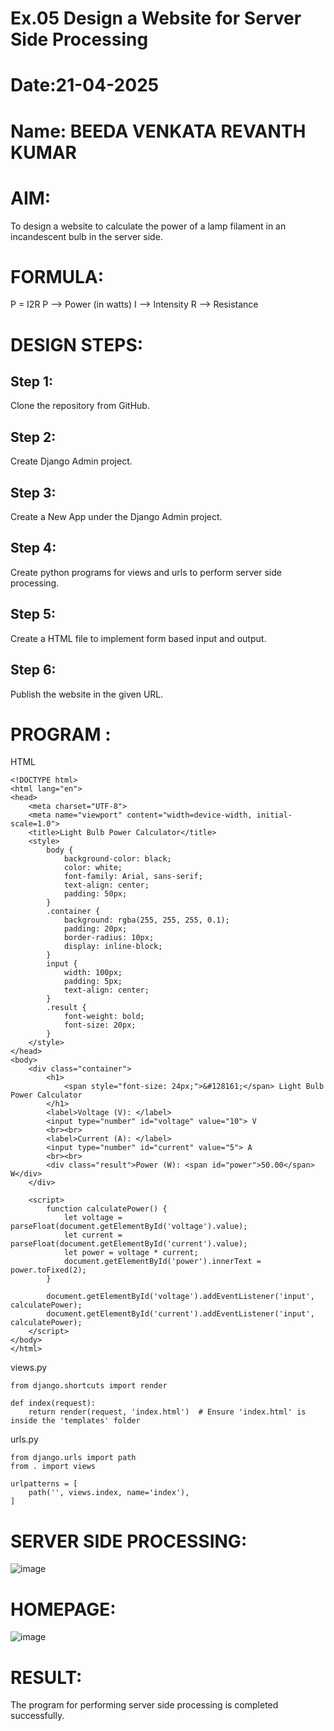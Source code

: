 # Ex.05 Design a Website for Server Side Processing
# Date:21-04-2025
# Name: BEEDA VENKATA REVANTH KUMAR
# AIM:
To design a website to calculate the power of a lamp filament in an incandescent bulb in the server side.

# FORMULA:
P = I2R
P --> Power (in watts)
 I --> Intensity
 R --> Resistance

# DESIGN STEPS:
## Step 1:
Clone the repository from GitHub.

## Step 2:
Create Django Admin project.

## Step 3:
Create a New App under the Django Admin project.

## Step 4:
Create python programs for views and urls to perform server side processing.

## Step 5:
Create a HTML file to implement form based input and output.

## Step 6:
Publish the website in the given URL.

# PROGRAM :
HTML
```
<!DOCTYPE html>
<html lang="en">
<head>
    <meta charset="UTF-8">
    <meta name="viewport" content="width=device-width, initial-scale=1.0">
    <title>Light Bulb Power Calculator</title>
    <style>
        body {
            background-color: black;
            color: white;
            font-family: Arial, sans-serif;
            text-align: center;
            padding: 50px;
        }
        .container {
            background: rgba(255, 255, 255, 0.1);
            padding: 20px;
            border-radius: 10px;
            display: inline-block;
        }
        input {
            width: 100px;
            padding: 5px;
            text-align: center;
        }
        .result {
            font-weight: bold;
            font-size: 20px;
        }
    </style>
</head>
<body>
    <div class="container">
        <h1>
            <span style="font-size: 24px;">&#128161;</span> Light Bulb Power Calculator
        </h1>
        <label>Voltage (V): </label>
        <input type="number" id="voltage" value="10"> V
        <br><br>
        <label>Current (A): </label>
        <input type="number" id="current" value="5"> A
        <br><br>
        <div class="result">Power (W): <span id="power">50.00</span> W</div>
    </div>
    
    <script>
        function calculatePower() {
            let voltage = parseFloat(document.getElementById('voltage').value);
            let current = parseFloat(document.getElementById('current').value);
            let power = voltage * current;
            document.getElementById('power').innerText = power.toFixed(2);
        }
        
        document.getElementById('voltage').addEventListener('input', calculatePower);
        document.getElementById('current').addEventListener('input', calculatePower);
    </script>
</body>
</html>
```
views.py
```
from django.shortcuts import render

def index(request):
    return render(request, 'index.html')  # Ensure 'index.html' is inside the 'templates' folder

```
urls.py
```
from django.urls import path
from . import views

urlpatterns = [
    path('', views.index, name='index'),
]

```
# SERVER SIDE PROCESSING:
![image](https://github.com/user-attachments/assets/edcbced0-bcf8-4f99-baa0-28f56e06491f)

# HOMEPAGE:
![image](https://github.com/user-attachments/assets/90682431-b86b-496c-a560-18a30dc563b1)

# RESULT:
The program for performing server side processing is completed successfully.
